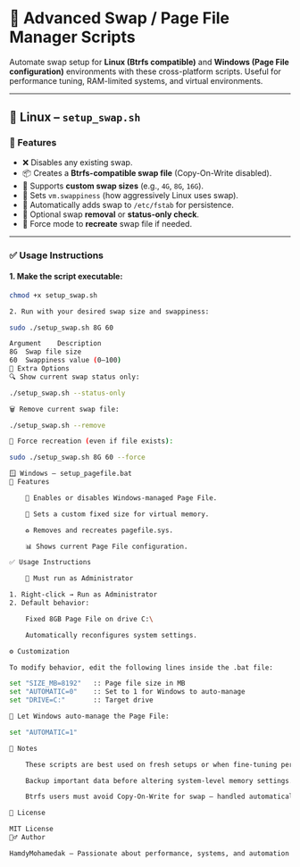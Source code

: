 # 🧠 Advanced Swap / Page File Manager Scripts

Automate swap setup for **Linux (Btrfs compatible)** and **Windows (Page File configuration)** environments with these cross-platform scripts. Useful for performance tuning, RAM-limited systems, and virtual environments.

---

## 🐧 Linux – `setup_swap.sh`

### 🔧 Features

- ❌ Disables any existing swap.
- 📦 Creates a **Btrfs-compatible swap file** (Copy-On-Write disabled).
- 📏 Supports **custom swap sizes** (e.g., `4G`, `8G`, `16G`).
- 🎯 Sets `vm.swappiness` (how aggressively Linux uses swap).
- 🔁 Automatically adds swap to `/etc/fstab` for persistence.
- 🧹 Optional swap **removal** or **status-only check**.
- 💪 Force mode to **recreate** swap file if needed.

---

### ✅ Usage Instructions

#### 1. Make the script executable:

```bash
chmod +x setup_swap.sh

2. Run with your desired swap size and swappiness:

sudo ./setup_swap.sh 8G 60

Argument	Description
8G	Swap file size
60	Swappiness value (0–100)
🧩 Extra Options
🔍 Show current swap status only:

./setup_swap.sh --status-only

🗑️ Remove current swap file:

./setup_swap.sh --remove

💪 Force recreation (even if file exists):

sudo ./setup_swap.sh 8G 60 --force

🪟 Windows – setup_pagefile.bat
🔧 Features

    🧠 Enables or disables Windows-managed Page File.

    🔧 Sets a custom fixed size for virtual memory.

    ♻️ Removes and recreates pagefile.sys.

    📊 Shows current Page File configuration.

✅ Usage Instructions

    🛑 Must run as Administrator

1. Right-click → Run as Administrator
2. Default behavior:

    Fixed 8GB Page File on drive C:\

    Automatically reconfigures system settings.

⚙️ Customization

To modify behavior, edit the following lines inside the .bat file:

set "SIZE_MB=8192"   :: Page file size in MB
set "AUTOMATIC=0"    :: Set to 1 for Windows to auto-manage
set "DRIVE=C:"       :: Target drive

🧠 Let Windows auto-manage the Page File:

set "AUTOMATIC=1"

📎 Notes

    These scripts are best used on fresh setups or when fine-tuning performance.

    Backup important data before altering system-level memory settings.

    Btrfs users must avoid Copy-On-Write for swap — handled automatically in this script.

📄 License

MIT License
🙋‍♂️ Author

HamdyMohamedak – Passionate about performance, systems, and automation.
